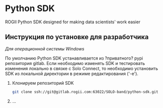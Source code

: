 # Python SDK

ROGII Python SDK designed for making data scientists' work easier

## Инструкция по установке для разработчика
_Для операционной системы Windows_

По умолчанию Python SDK устанавливается из ?приватного? pypi репозитория gitlab. Если необходимо изменять SDK и 
тестировать изменения локально в связке с Solo Connect, то необходимо установить SDK из локальной директории 
в режиме редактирования ('-e').

1. Клонируем репозиторий SDK
    ```bash
    git clone ssh://git@gitlab.rogii.com:63022/SOLO-band/python-sdk.git
    ```
	
2. ...